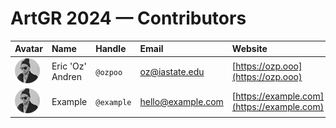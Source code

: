 # ArtGR 2024 — Contributors

| Avatar | Name | Handle | Email | Website |
| :----- | :--- | :----- | :---- | :------ |
| ![Eric 'Oz' Andren](https://raw.githubusercontent.com/ozpoo/studios/master/artgr-522/spring-2024/contributors/head-shots/oz-andren.png) | Eric 'Oz' Andren | `@ozpoo` | oz@iastate.edu | [https://ozp.ooo](https://ozp.ooo) |
| ![Example](https://raw.githubusercontent.com/ozpoo/studios/master/artgr-522/spring-2024/contributors/head-shots/oz-andren.png) | Example | `@example` | hello@example.com | [https://example.com](https://example.com) |